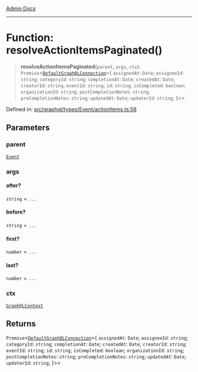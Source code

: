 [Admin Docs](/)

***

# Function: resolveActionItemsPaginated()

> **resolveActionItemsPaginated**(`parent`, `args`, `ctx`): `Promise`\<[`DefaultGraphQLConnection`](../../../../../utilities/defaultGraphQLConnection/type-aliases/DefaultGraphQLConnection.md)\<\{ `assignedAt`: `Date`; `assigneeId`: `string`; `categoryId`: `string`; `completionAt`: `Date`; `createdAt`: `Date`; `creatorId`: `string`; `eventId`: `string`; `id`: `string`; `isCompleted`: `boolean`; `organizationId`: `string`; `postCompletionNotes`: `string`; `preCompletionNotes`: `string`; `updatedAt`: `Date`; `updaterId`: `string`; \}\>\>

Defined in: [src/graphql/types/Event/actionItems.ts:58](https://github.com/gautam-divyanshu/talawa-api/blob/84910820371ade6fdca33545b3a0fc1e929731b2/src/graphql/types/Event/actionItems.ts#L58)

## Parameters

### parent

[`Event`](../../Event/type-aliases/Event.md)

### args

#### after?

`string` = `...`

#### before?

`string` = `...`

#### first?

`number` = `...`

#### last?

`number` = `...`

### ctx

[`GraphQLContext`](../../../../context/type-aliases/GraphQLContext.md)

## Returns

`Promise`\<[`DefaultGraphQLConnection`](../../../../../utilities/defaultGraphQLConnection/type-aliases/DefaultGraphQLConnection.md)\<\{ `assignedAt`: `Date`; `assigneeId`: `string`; `categoryId`: `string`; `completionAt`: `Date`; `createdAt`: `Date`; `creatorId`: `string`; `eventId`: `string`; `id`: `string`; `isCompleted`: `boolean`; `organizationId`: `string`; `postCompletionNotes`: `string`; `preCompletionNotes`: `string`; `updatedAt`: `Date`; `updaterId`: `string`; \}\>\>
